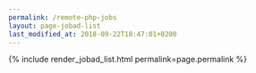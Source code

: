 ```yaml
---
permalink: /remote-php-jobs
layout: page-jobad-list
last_modified_at: 2018-09-22T18:47:01+0200
---
```

{% include render_jobad_list.html permalink=page.permalink %}
